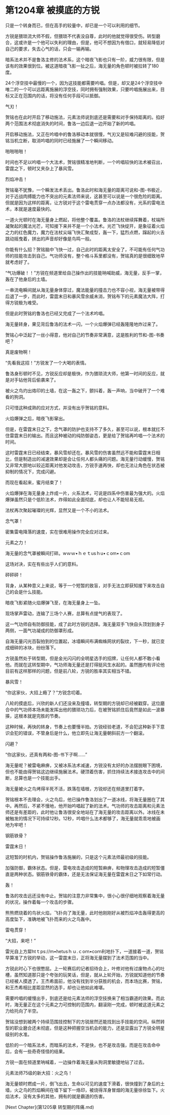 # 第1204章 被摸底的方锐

只是一个转身而已，但在高手的较量中，却已是一个可以利用的细节。

方锐是猥琐流大师不假，但猥琐不代表没自尊，此时的他就觉得很受伤。转型磨合，这或许是一个他可以失利的理由，但是，他可不想因为有借口，就轻易降低对自己的要求，失去心气的话，只会一输再输。

暗系法术并不是鲁洛主修的法术系，这个暗夜飞影也只有一阶，威力很有限，但是该有的效果很到位。被这道暗夜飞影一扯之后，海无量的角色顿时被拉转了180度。

24个浮空技中最慢的一个，因为这技能都需要吟唱。但是，却又是24个浮空技中唯二的一个可以远距离施展的浮空技，同时拥有强制效果，只要吟唱施展出来，目标又正在范围内的话，将没有任何手段可以抵御。

气刃！

贺铭也在此时开启了移动施法，元素法师说到底还是需要和对手保持距离的。掐好两个范围法术彻底消失的时间，鲁洛一边后退一边开始了新的吟唱。

开启移动施法，又正在吟唱中的鲁洛移动本就很慢，气刃又是较难闪避的技能，贺铭当机立断，取消吟唱的同时已经施展了一个瞬间移动。

啪啪啪啪！

时间也不足以吟唱一个大法术，贺铭很精准地判断，一个吟唱较快的法术被召出，雷霆之下，顿时又夹杂上了暴风雪。

烈焰冲击！

贺铭毫不犹豫，一个瞬发法术丢出。鲁洛此时和海无量的距离可说和-图-书极近，对于近战肉搏能力也不突出的元素法师来说，这甚至可以说是一个很危险的距离。但就是因为这样的距离，让方锐对于这个雷电贯穿一点办法都没有，光系的雷电法术，本就是速度最快的。

一道火光顿时在海无量身上燃起，将他整个覆盖。鲁洛的法杖继续挥舞着，杖端所凝聚起的魔法光芒，可知接下来并不是一个小法术。光芒飞快绽开，是象征着火焰之力的红色魔力，魔力在法杖尖端飞快汇聚成型，轰一下，猛烈点燃，蹿起的火舌跳动摇曳着，拼出的声音却好像是鸟鸣一般。

你能有什么招？贺铭脑中飞快一过，自己此时的距离太安全了，不可能有任何气功师的技能攻击到自己。气功师没有，整个格斗系里都没有，贺铭真的是很细致地早就考虑好了。

“气功爆破！！”方锐在频道里给自己操作出的技能呐喊助威，海无量，反手一掌，轰在了他身后的土墙。

一串流电瞬间就从海无量身体穿过，魔法能量的撞击力也不容小视，海无量被带得后退了一步，而此时，雷霆末日和暴风雪余威未消，贺铭布下的元素魔法大阵，打得方锐极为难受。

但是此时贺铭的鲁洛也已经又完成了一个法术吟唱。

海无量转身，果见背后鲁洛的法术一闪，一个火焰爆弹已经轰隆隆地炸过来了。

贺铭心中泛起了一丝小得意，他对自己的节奏非常满意，这是胜利的节和-图-书奏吧？

真是废物啊！

“先看我这招！”方锐发了一个大喝的表情。

鲁洛身形顿时不见，方锐反应却是极快，作为猥琐流大师，他第一时间的反应，就是对手钻他背后偷袭来了。

被火之鸟灼出烙印的土墙，在这一轰之下，颤抖着，轰一声响，当中破开了一个难看的狗洞。

只可惜这种成熟的应对方式，并没有出乎贺铭的意料。

火焰爆弹之后，暗夜飞影窜出。

但是，在雷霆末日之下，念气罩的防护也支持不了多久，甚至可以说，根本就扛不住雷霆末日的输出。而且这种被动的纯防御姿态，更是给了贺铭再吟唱一个法术的时间。

这时雷霆末日已经结束，暴风雪却还在。暴风雪的伤害虽然远不能和雷霆末日相比，但是制造出的减速效果却是会让任何人都头痛的问题。海无量行动缓慢，贺铭又非常大胆地以较近距离对他发动攻击，方锐手速再快，却也无法让角色在状态被抑制的情况下，完成闪避。

而现在看起来，蜜月结束了！

火焰爆弹在海无量身上炸成一片，火系法术，可说是四系中伤害最为强大的。火焰爆弹虽然只是个低阶法术，炸得如此全面彻底，却也让人不能轻易无视。

法杖再次聚起璀璨的光辉，显然又是一个不小的法术。

念气罩！

密集雷电降落的速度，实在很难用操作完全应对过来。

元素之力！

海无量的念气罩被瞬间打碎。wｗｗ•ｈｅｔusｈu•ｃom•ｃom

这场对决，实在有些出乎人们的意料。

砰砰砰！

背身，从某种意义上来说，等于一个短暂的致盲，对手无法立即获知接下来攻击自己的会是什么技能。

暗夜飞影紧随火焰爆弹飞至，在海无量身上一坠。

现场掌声雷动，连输了三场个人赛，总算有点提气的表现了。

这一气功师自有防御技能，成了此时方锐的选择。海无量双手飞快自头顶划到身子两侧，一面气功凝成的防御罩形成。

自海无量闪光百裂拍到的位置起，冰墙瞬间布满蜘蛛网状的裂纹，下一秒，就已变成细碎的冰块，纷纷落下。

方锐虽然处于转型期，但是金光闪闪的全明星选手的招牌，让任何人都不敢小看他。而就在这转型期中，气功师海无量还是打得挺风生水起的。虽然圈内有评论他目前有这样那样的问题，但是前八轮，方锐的胜率其实相当不错。

暴风雪！

“你这家伙，大招上瘾了？”方锐念叨着。

八轮的摸底后，兴欣的新人们还没来及撞墙，转型期的方锐却已经被戳穿。这位磨合中的气功师本场未能发挥出他的猥琐功力后，在被贺铭抓住后竟然是如此一波暴揍，这根本就是完胜的节奏。

这种时候，再快的转身，节奏上也要慢半拍。方锐经验老道，不会犯这种新手下意识会犯的错误，不管身后是什么，他立即先让海无量朝斜前方一个翻滚。

闪避？

“你这家伙，还真有两和-图-书下子啊……”

海无量呢？被雷电麻痹，又被冰系法术减速，方锐没有太好的办法摆脱眼下困境，但也不能由得贺铭这边继续施展法术。硬顶着伤害，抓住持续法术接连攻击中的间断，总算也是一个技能出手。

海无量被火之鸟烤得半死不活，跌落在墙根，方锐却还在频道里打着字。

贺铭根本不去理会，火之鸟后，他已操作鲁洛划出了一道冰线，将海无量圈在了其中。再然后，不紧不慢地，他开始吟唱起了新的法术。气功师的攻击距离和元素法师还是有差距的，此时他让鲁洛很安全地站在了海无量的攻击距离以外。冰线在未被触发的情况下可持续12秒。12秒，吟唱什么法术都够了，海无量就乖乖地被画地为牢吧！

钢筋铁骨？

雷霆末日！

这短暂的时机内，贺铭操作鲁洛施展的，只是这个元素法师最初级的技能。

加强防御，霸体状态。但是，雷电攻击造成的短暂麻痹，和物理攻击造成的短暂僵直是两种状态。钢筋铁骨的霸体，还是无法保证海无量在雷霆末日之下如常行动。

轰！

鲁洛的攻击远还没有中止。贺铭的注意力非常集中，很小心很仔细地观察着海无量的状况，操作着每一个攻击的步骤。

熊熊燃烧着的鸟状火焰，飞扑向了海无量，此时他刚刚好从被烈焰冲击轰得更高的高度坠下，准确地被飞扑而来的火之鸟轰中。

雷电贯穿！

“大招，来吧！”

雷光自上方犀htｔps://m•hetusｈｕ.ｃoｍ•coｍ利地扑下，一道接着一道，贺铭早算准了方锐的举动，这一雷霆末日，正将海无量摆到了法术范围的当中。

方锐此时心下也很憋屈。上一轮赛后的记者招待会上，叶修对他有过废物点心的吐槽，虽然知道那只是个夸张的玩笑话，但是，就从上轮开始，方锐就知道他的节奏已经被人摸透了。王杰希面前，他没有找到半分获胜的机会，而本场比赛，贺铭，和王杰希相比差距显然的选手，却也让他如此难堪。

需要吟唱的缓慢出手，到底还是给元素法师的浮空技换来了相当霸道的效果。而此时，海无量正在这个元素之力可控制的范围内，翻滚刚一完成，顿时被这道元素之力给托向了半空。

贺铭没想到被两个持续范围技控制下的方锐居然还能找到出手技能的空间。纵然转型的职业磨合还未彻底，但是这种把握空当机会的能力，还是显露出了方锐全明星级别的水准。

低阶的一个暗系法术，而暗系的法术，不是快，也不是攻击强，而是在攻击命中后，会有一些奇奇怪怪的结果。

方锐一面在频道里呐喊着，一边操作着海无量从狗洞里敏捷地钻了过去。

元素法师75级的新大招：火之鸟！

海无量顿时燃成一片，倒飞出去，生命以可见的速度下滑着，很快撞到了身后的土墙，火之鸟的烈焰瞬间在墙下留下一烙印，被烧得浑身冒烟的海无量徐徐坠下。火焰法术，没有太多的其他，拥有的就是霸道的伤害。



[Next Chapter](第1205章 转型期的阵痛.md)